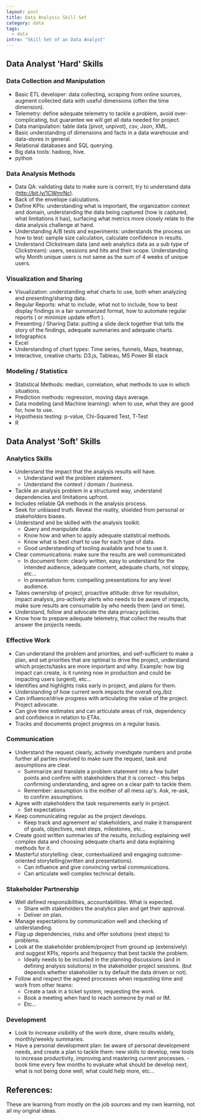 ```yaml
---
layout: post
title: Data Analysis Skill Set
category: data
tags:
  - data
intro: "Skill Set of an Data Analyst"
---
```


## Data Analyst 'Hard' Skills

### Data Collection and Manipulation

- Basic ETL developer: data collecting, scraping from online sources, augment collected data with useful dimensions (often the time dimension).
- Telemetry: define adequate telemetry to tackle a problem, avoid over-complicating, but guarantee we will get all data needed for project.
- Data manipulation: table data (pivot, unpivot), csv, Json, XML.
- Basic understanding of dimensions and facts in a data warehouse and data-stores in general.
- Relational databases and SQL querying.
- Big data tools: hadoop, hive.
- python


### Data Analysis Methods

- Data QA: validating data to make sure is correct, try to understand data (http://bit.ly/1CWmrNc).
- Back of the envelope calculations. 
- Define KPIs: understanding what is important, the organization context and domain, understanding the data being captured (how is captured, what limitations it has), surfacing what metrics more closely relate to the data analysis challenge at hand.
- Understanding A/B tests and experiments: understands the process on how to test: sample size calculation, calculate confidence in results.
- Understand Clickstream data (and web analytics data as a sub type of Clickstream): users, sessions and hits and their scope. Understanding why Month unique users is not same as the sum of 4 weeks of unique users.


### Visualization and Sharing

- Visualization: understanding what charts to use, both when analyzing and presenting/sharing data.
- Regular Reports: what to include, what not to include, how to best display findings in a fair summarized format, how to automate regular reports ( or minimize update effort ).
- Presenting / Sharing Data: putting a slide deck together that tells the story of the findings, adequate summaries and adequate charts.
- Infographics
- Excel
- Understanding of chart types: Time series, funnels, Maps, heatmap, 
- Interactive, creative charts: D3.js, Tableau, MS Power BI stack


### Modeling / Statistics

- Statistical Methods: median, correlation, what methods to use in which situations. 
- Prediction methods: regression, moving days average.
- Data modeling (and Machine learning): when to use, what they are good for, how to use.
- Hypothesis testing: p-value, Chi-Squared Test, T-Test
- R









## Data Analyst 'Soft' Skills


### Analytics Skills

- Understand the impact that the analysis results will have.
  - Understand well the problem statement.
  - Understand the context / domain / business.
- Tackle an analysis problem in a structured way, understand dependencies and limitations upfront.
- Includes reliable QA methods in the analysis process.
- Seek for unbiased truth. Reveal the reality, shielded from personal or stakeholders biases.
- Understand and be skilled with the analysis toolkit.
  - Query and manipulate data.
  - Know how and when to apply adequate statistical methods.
  - Know what is best chart to use for each type of data.
  - Good understanding of tooling available and how to use it.
- Clear communications: make sure the results are well communicated:
  - In document form: clearly written, easy to understand for the intended audience, adequate content, adequate charts, not sloppy, etc...
  - In presentation form: compelling presentations for any level audience.
- Takes ownership of project, proactive attitude: drive for resolution, impact analysis, pro-actively alerts who needs to be aware of impacts, make sure results are consumable by who needs them (and on time).
- Understand, follow and advocate the data privacy policies.
- Know how to prepare adequate telemetry, that collect the results that answer the projects needs.


### Effective Work

- Can understand the problem and priorities, and self-sufficient to make a plan, and set priorities that are optimal to drive the project, understand which projects/tasks are more important and why. Example: how big impact can create, is it running now in production and could be impacting users (urgent), etc...
 - Identifies and highlights risks early in project, and plans for them.
- Understanding of how current work impacts the overall org./biz
 - Can influence/drive progress with articulating the value of the project. Project advocate.
- Can give time estimates and can articulate areas of risk, dependency and confidence in relation to ETAs.
- Tracks and documents project progress on a regular basis.


### Communication

- Understand the request clearly, actively investigate numbers and probe further all parties involved to make sure the request, task and assumptions are clear.
  - Summarize and translate a problem statement into a few bullet points and confirm with stakeholders that it is correct - this helps confirming understanding, and agree on a clear path to tackle them.
  - Remember: assumption is the mother of all mess up's. Ask, re-ask, to confirm assumptions.
- Agree with stakeholders the task requirements early in project.
	- Set expectations
- Keep communicating regular as the project develops.
  - Keep track and agreement w/ stakeholders, and make it transparent of goals, objectives, next steps, milestones, etc...
- Create good written summaries of the results, including explaining well complex data and choosing adequate charts and data explaining methods for it.
- Masterful storytelling: clear, contextualized and engaging outcome-oriented storytelling(written and presentations).
  - Can influence and give convincing verbal communications.
  - Can articulate well complex technical details.


### Stakeholder Partnership

- Well defined responsibilities, accountabilities. What is expected.
  - Share with stakeholders the analytics plan and get their approval.
  - Deliver on plan.
- Manage expectations by communication well and checking of understanding.
- Flag up dependencies, risks and offer solutions (next steps) to problems.
- Look at the stakeholder problem/project from ground up (extensively) and suggest KPIs, reports and frequency that best tackle the problem.
  - Ideally needs to be included in the planning discussions (and in defining analysis solutions) in the stakeholder project sessions. (but depends whether stakeholder is by default the data driven or not).
 - Follow and respect the agreed processes when requesting time and work from other teams:
    - Create a task in a ticket system, requesting the work.
    - Book a meeting when hard to reach someone by mail or IM.
    - Etc...


### Development

- Look to increase visibility of the work done, share results widely, monthly/weekly summaries.
- Have a personal development plan: be aware of personal development needs, and create a plan to tackle them: new skills to develop, new tools to increase productivity, improving and mastering current processes. - book time every few months to evaluate what should be develop next, what is not being done well, what could help more, etc...





## References:
These are learning from mostly on the job sources and my own learning, not all my original ideas.
